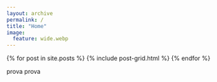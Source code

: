```yaml
---
layout: archive
permalink: /
title: "Home"
image:
  feature: wide.webp
---
```


<div class="tiles">
{% for post in site.posts %}
	{% include post-grid.html %}
{% endfor %}
</div><!-- /.tiles -->

prova prova
